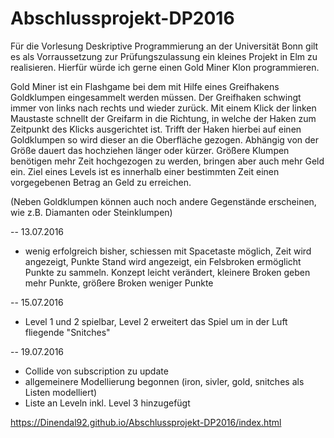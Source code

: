 # Abschlussprojekt-DP2016

Für die Vorlesung Deskriptive Programmierung an der Universität Bonn gilt es als Vorraussetzung zur Prüfungszulassung ein kleines Projekt in Elm zu realisieren. Hierfür würde ich gerne einen Gold Miner Klon programmieren.

Gold Miner ist ein Flashgame bei dem mit Hilfe eines Greifhakens Goldklumpen eingesammelt werden müssen. Der Greifhaken schwingt immer von links nach rechts und wieder zurück. Mit einem Klick der linken Maustaste schnellt der Greifarm in die Richtung, in welche der Haken zum Zeitpunkt des Klicks ausgerichtet ist. Trifft der Haken hierbei auf einen Goldklumpen so wird dieser an die Oberfläche gezogen. Abhängig von der Größe dauert das hochziehen länger oder kürzer. Größere Klumpen benötigen mehr Zeit hochgezogen zu werden, bringen aber auch mehr Geld ein. Ziel eines Levels ist es innerhalb einer bestimmten Zeit einen vorgegebenen Betrag an Geld zu erreichen.

(Neben Goldklumpen können auch noch andere Gegenstände erscheinen, wie z.B. Diamanten oder Steinklumpen)


-- 13.07.2016
- wenig erfolgreich bisher, schiessen mit Spacetaste möglich, Zeit wird angezeigt, Punkte Stand wird angezeigt, ein Felsbroken ermöglicht   Punkte zu sammeln. Konzept leicht verändert, kleinere Broken geben mehr Punkte, größere Broken weniger Punkte

-- 15.07.2016
- Level 1 und 2 spielbar, Level 2 erweitert das Spiel um in der Luft fliegende "Snitches" 

-- 19.07.2016
- Collide von subscription zu update
- allgemeinere Modellierung begonnen (iron, sivler, gold, snitches als Listen modelliert)
- Liste an Leveln inkl. Level 3 hinzugefügt

https://Dinendal92.github.io/Abschlussprojekt-DP2016/index.html
